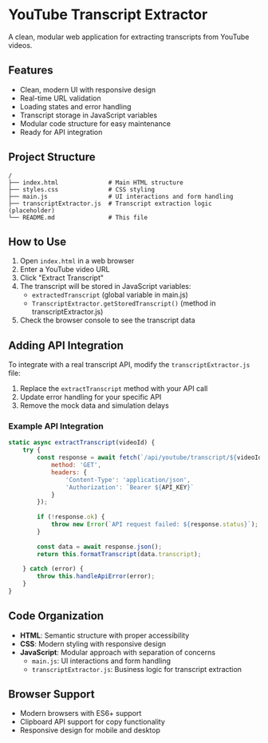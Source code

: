 # YouTube Transcript Extractor

A clean, modular web application for extracting transcripts from YouTube videos.

## Features

- Clean, modern UI with responsive design
- Real-time URL validation
- Loading states and error handling
- Transcript storage in JavaScript variables
- Modular code structure for easy maintenance
- Ready for API integration

## Project Structure

```
/
├── index.html              # Main HTML structure
├── styles.css              # CSS styling
├── main.js                 # UI interactions and form handling
├── transcriptExtractor.js  # Transcript extraction logic (placeholder)
└── README.md               # This file
```

## How to Use

1. Open `index.html` in a web browser
2. Enter a YouTube video URL
3. Click "Extract Transcript"
4. The transcript will be stored in JavaScript variables:
   - `extractedTranscript` (global variable in main.js)
   - `TranscriptExtractor.getStoredTranscript()` (method in transcriptExtractor.js)
5. Check the browser console to see the transcript data

## Adding API Integration

To integrate with a real transcript API, modify the `transcriptExtractor.js` file:

1. Replace the `extractTranscript` method with your API call
2. Update error handling for your specific API
3. Remove the mock data and simulation delays

### Example API Integration

```javascript
static async extractTranscript(videoId) {
    try {
        const response = await fetch(`/api/youtube/transcript/${videoId}`, {
            method: 'GET',
            headers: {
                'Content-Type': 'application/json',
                'Authorization': `Bearer ${API_KEY}`
            }
        });
        
        if (!response.ok) {
            throw new Error(`API request failed: ${response.status}`);
        }
        
        const data = await response.json();
        return this.formatTranscript(data.transcript);
        
    } catch (error) {
        throw this.handleApiError(error);
    }
}
```

## Code Organization

- **HTML**: Semantic structure with proper accessibility
- **CSS**: Modern styling with responsive design
- **JavaScript**: Modular approach with separation of concerns
  - `main.js`: UI interactions and form handling
  - `transcriptExtractor.js`: Business logic for transcript extraction

## Browser Support

- Modern browsers with ES6+ support
- Clipboard API support for copy functionality
- Responsive design for mobile and desktop
